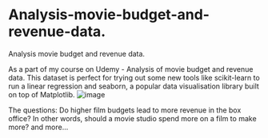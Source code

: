 # Analysis-movie-budget-and-revenue-data.
Analysis movie budget and revenue data.

As a part of my course on Udemy - Analysis of  movie budget and revenue data. This dataset is perfect for trying out some new tools like scikit-learn to run a linear regression and seaborn, a popular data visualisation library built on top of Matplotlib. 
![image](https://user-images.githubusercontent.com/53173112/195817450-98c76e49-2fd1-4fe3-8a3b-e2d134060f0e.png)


The questions: 
Do higher film budgets lead to more revenue in the box office? 
In other words, should a movie studio spend more on a film to make more? 
and more...
